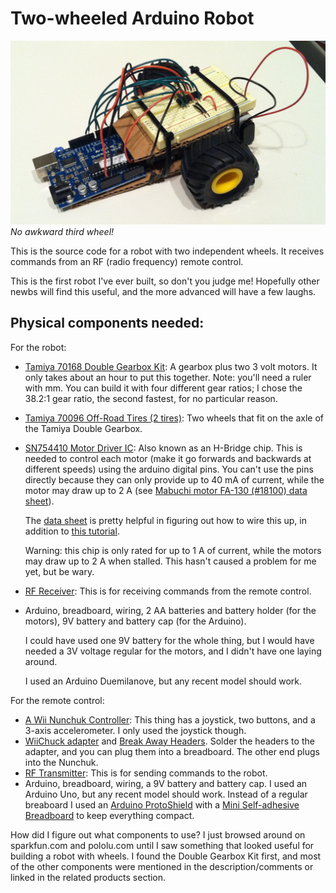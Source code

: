 Two-wheeled Arduino Robot
=======================

![The robot](https://github.com/jmckib/two-wheel-arduino-robot/blob/master/robot.jpg?raw=true)
*No awkward third wheel!*

This is the source code for a robot with two independent wheels. It receives
commands from an RF (radio frequency) remote control.

This is the first robot I've ever built, so don't you judge me! Hopefully
other newbs will find this useful, and the more advanced will have a few
laughs.

## Physical components needed:

For the robot:

- [Tamiya 70168 Double Gearbox Kit](http://www.pololu.com/catalog/product/114): A gearbox plus two 3 volt motors. It only takes about an hour to put this together. Note: you'll need a ruler with mm. You can build it with four different gear ratios; I chose the 38.2:1 gear ratio, the second fastest, for no particular reason.
- [Tamiya 70096 Off-Road Tires (2 tires)](http://www.pololu.com/catalog/product/64): Two wheels that fit on the axle of the Tamiya Double Gearbox.
- [SN754410 Motor Driver IC](http://www.pololu.com/catalog/product/24): Also known as an H-Bridge chip. This is needed to control each motor (make it go forwards and backwards at different speeds) using the arduino digital pins. You can't use the pins directly because they can only provide up to 40 mA of current, while the motor may draw up to 2 A (see [Mabuchi motor FA-130 (#18100) data sheet](http://www.pololu.com/file/download/fa_130ra.pdf?file_id=0J11)).

    The [data sheet](http://www.sparkfun.com/datasheets/IC/SN754410.pdf) is
    pretty helpful in figuring out how to wire this up, in addition to [this
    tutorial](http://itp.nyu.edu/physcomp/Labs/DCMotorControl).

    Warning: this chip is only rated for up to 1 A of current, while the
    motors may draw up to 2 A when stalled. This hasn't caused a problem for
    me yet, but be wary.

- [RF Receiver](https://www.sparkfun.com/products/10532): This is for receiving commands from the remote control.

- Arduino, breadboard, wiring, 2 AA batteries and battery holder (for the motors), 9V battery and battery cap (for the Arduino).

    I could have used one 9V battery for the whole thing, but I would have needed a 3V voltage regular for the motors, and I didn't have one laying around.

    I used an Arduino Duemilanove, but any recent model should work.

For the remote control:

- [A Wii Nunchuk Controller](http://www.amazon.com/Wii-Nunchuk-Controller-White-nintendo/dp/B000IMYKQ0): This thing has a joystick, two buttons, and a 3-axis accelerometer. I only used the joystick though.
- [WiiChuck adapter](https://www.sparkfun.com/products/9281) and [Break Away Headers](https://www.sparkfun.com/products/116). Solder the headers to the adapter, and you can plug them into a breadboard. The other end plugs into the Nunchuk.
- [RF Transmitter](https://www.sparkfun.com/products/10534): This is for sending commands to the robot.
- Arduino, breadboard, wiring, a 9V battery and battery cap. I used an Arduino Uno, but any recent model should work. Instead of a regular breaboard I used an [Arduino ProtoShield](https://www.sparkfun.com/products/7914) with a [Mini Self-adhesive Breadboard](https://www.sparkfun.com/products/8803) to keep everything compact.

How did I figure out what components to use? I just browsed around on
sparkfun.com and pololu.com until I saw something that looked useful for
building a robot with wheels. I found the Double Gearbox Kit first, and most
of the other components were mentioned in the description/comments or linked
in the related products section.
